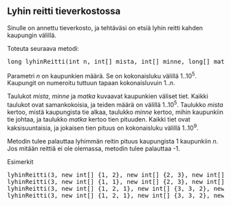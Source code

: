 ## Lyhin reitti tieverkostossa ##

Sinulle on annettu tieverkosto, ja tehtäväsi on etsiä lyhin reitti kahden kaupungin välillä.

Toteuta seuraava metodi:

<pre>long lyhinReitti(int n, int[] mista, int[] minne, long[] matka)</pre>

Parametri <em>n</em> on kaupunkien määrä. Se on kokonaisluku välillä 1..10<sup>5</sup>. Kaupungit on numeroitu tuttuun tapaan kokonaisluvuin 1..<em>n</em>.

Taulukot <em>mista</em>, <em>minne</em> ja <em>matka</em> kuvaavat kaupunkien väliset tiet. Kaikki taulukot ovat samankokoisia, ja teiden määrä on välillä 1..10<sup>5</sup>. 
Taulukko <em>mista</em> kertoo, mistä kaupungista tie alkaa, taulukko <em>minne</em> kertoo, mihin kaupunkiin tie johtaa, ja taulukko <em>matka</em> kertoo tien pituuden.
Kaikki tiet ovat kaksisuuntaisia, ja jokaisen tien pituus on kokonaisluku välillä 1..10<sup>9</sup>.

Metodin tulee palauttaa lyhimmän reitin pituus kaupungista 1 kaupunkiin <em>n</em>. Jos mitään reittiä ei ole olemassa, metodin tulee palauttaa -1.

Esimerkit

<pre>lyhinReitti(3, new int[] {1, 2}, new int[] {2, 3}, new int[] {5, 3}) // 8
lyhinReitti(3, new int[] {1, 1}, new int[] {2, 3}, new int[] {2, 3}) // 3
lyhinReitti(3, new int[] {1, 2, 1}, new int[] {3, 3, 2}, new int[] {9, 1, 1}) // 2
lyhinReitti(3, new int[] {1, 2, 1}, new int[] {3, 3, 2}, new int[] {1, 9, 9}) // 1</pre>
